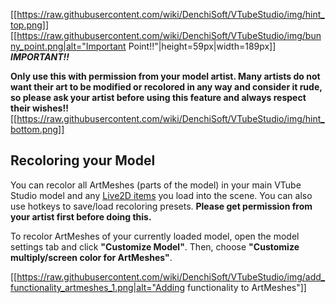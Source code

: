 
[[https://raw.githubusercontent.com/wiki/DenchiSoft/VTubeStudio/img/hint_top.png]]
[[https://raw.githubusercontent.com/wiki/DenchiSoft/VTubeStudio/img/bunny_point.png|alt="Important Point!!"|height=59px|width=189px]]<br/>
**_IMPORTANT!!_**

**Only use this with permission from your model artist. Many artists do not want their art to be modified or recolored in any way and consider it rude, so please ask your artist before using this feature and always respect their wishes!!**
[[https://raw.githubusercontent.com/wiki/DenchiSoft/VTubeStudio/img/hint_bottom.png]]

## Recoloring your Model

You can recolor all ArtMeshes (parts of the model) in your main VTube Studio model and any [Live2D items](https://github.com/DenchiSoft/VTubeStudio/wiki/Live2D-Items) you load into the scene. You can also use hotkeys to save/load recoloring presets. **Please get permission from your artist first before doing this.**

To recolor ArtMeshes of your currently loaded model, open the model settings tab and click **"Customize Model"**. Then, choose **"Customize multiply/screen color for ArtMeshes"**.

[[https://raw.githubusercontent.com/wiki/DenchiSoft/VTubeStudio/img/add_functionality_artmeshes_1.png|alt="Adding functionality to ArtMeshes"]]


